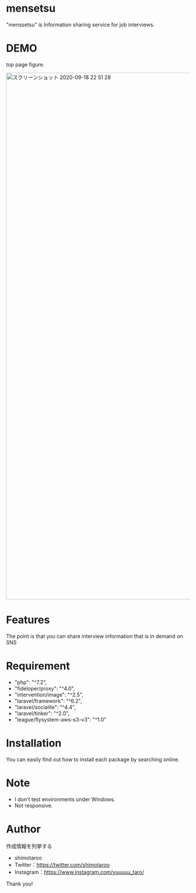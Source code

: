 # mensetsu
 
"menssetsu" is Information sharing service for job interviews.
 
# DEMO

top page figure.

<img width="1440" alt="スクリーンショット 2020-09-18 22 51 28" src="https://user-images.githubusercontent.com/58982088/93605306-89adc700-fa01-11ea-96b9-bc4ebdd2be42.png">
 
# Features
 
The point is that you can share interview information that is in demand on SNS
 
# Requirement

* "php": "^7.2",
* "fideloper/proxy": "^4.0",
* "intervention/image": "^2.5",
* "laravel/framework": "^6.2",
* "laravel/socialite": "^4.4",
* "laravel/tinker": "^2.0",
* "league/flysystem-aws-s3-v3": "^1.0"
 
# Installation
 
You can easily find out how to install each package by searching online.

 
# Note
 
* I don't test environments under Windows.
* Not responsive.
 
# Author
 
作成情報を列挙する
 
* shimotaroo
* Twitter：https://twitter.com/shimotaroo
* Instagram：https://www.instagram.com/yuuuuu_taro/
 
Thank you!
